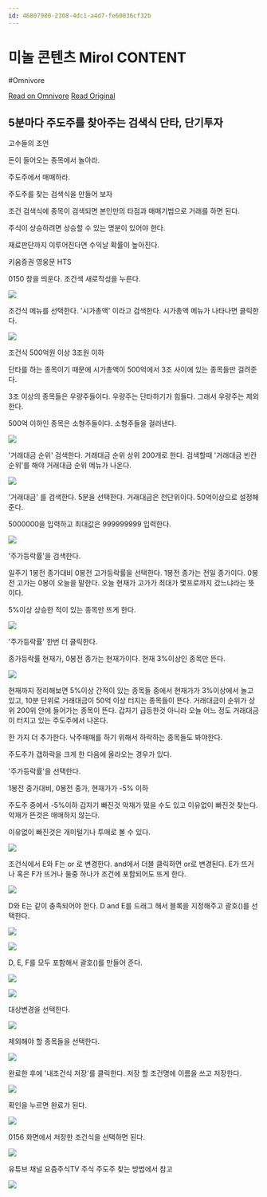 ```yaml
---
id: 46807980-2308-4dc1-a4d7-fe60036cf32b
---
```


# 미놀 콘텐츠 Mirol CONTENT
#Omnivore
 
[Read on Omnivore](https://omnivore.app/me/https-mirolstory-tistory-com-entry-5-eb-b-6-84-eb-a-7-88-eb-8-b--192839439d3)
[Read Original](https://mirolstory.tistory.com/entry/5%EB%B6%84%EB%A7%88%EB%8B%A4-%EC%A3%BC%EB%8F%84%EC%A3%BC%EB%A5%BC-%EC%B0%BE%EC%95%84%EB%82%B4%EB%8A%94-%EA%B2%80%EC%83%89%EC%8B%9D-%ED%82%A4%EC%9B%80%EC%A6%9D%EA%B6%8C-HTS)
 
## 5분마다 주도주를 찾아주는 검색식 단타, 단기투자

고수들의 조언

돈이 들어오는 종목에서 놀아라.

주도주에서 매매하라.

주도주를 찾는 검색식을 만들어 보자

조건 검색식에 종목이 검색되면 본인만의 타점과 매매기법으로 거래를 하면 된다. 

주식이 상승하려면 상승할 수 있는 명분이 있어야 한다. 

재료판단까지 이루어진다면 수익날 확률이 높아진다. 

키움증권 영웅문 HTS

0150 창을 띄운다. 조건색 새로작성을 누른다.

![](https://proxy-prod.omnivore-image-cache.app/0x0,suHKMrGvdg6t59axCDKYNVqpX82dA-GZ4SS9IKS0NOuI/https://blog.kakaocdn.net/dn/BTqCE/btsHe4HSOVu/2uY5nlfaSyhPKU8It7er91/img.png)

조건식 메뉴를 선택한다. '시가총액' 이라고 검색한다. 시가총액 메뉴가 나타나면 클릭한다.

![](https://proxy-prod.omnivore-image-cache.app/0x0,sVM7rrDwpr2vcWEv3tDiRemDz24lrBmJHFjlRhfzZ-YA/https://blog.kakaocdn.net/dn/bhPzbJ/btsHhTd6rLL/fblQaK8BQ2vGbQbVmYPJL1/img.png)

조건식 500억원 이상 3조원 이하

단타를 하는 종목이기 때문에 시가총액이 500억에서 3조 사이에 있는 종목들만 걸려준다. 

3조 이상의 종목들은 우량주들이다. 우량주는 단타하기가 힘들다. 그래서 우량주는 제외한다.

500억 이하인 종목은 소형주들이다. 소형주들을 걸러낸다. 

![](https://proxy-prod.omnivore-image-cache.app/0x0,sstX0N-G1A4t9k9sDl8ydKj47iRJq0lyco3exJiexW1E/https://blog.kakaocdn.net/dn/5uYwQ/btsHiK8EuUe/7KZXZzxx8HUGFukUVORW6k/img.png)

'거래대금 순위' 검색한다. 거래대금 순위 상위 200개로 한다. 검색할때 '거래대금 빈칸 순위'를 해야 거래대금 순위 메뉴가 나온다. 

![](https://proxy-prod.omnivore-image-cache.app/0x0,s3lcOLsdL2aMRwhRK4QuNpRyL0F0nvCYXKaWxxUyc-Ao/https://blog.kakaocdn.net/dn/csgWfh/btsHh899eZv/SsqG1kUfVNDTVKz9oWHi01/img.png)

'거래대금' 를 검색한다. 5분을 선택한다. 거래대금은 천단위이다. 50억이상으로 설정해준다. 

5000000을 입력하고 최대값은 999999999 입력한다. 

![](https://proxy-prod.omnivore-image-cache.app/0x0,s8yF2wMTrOKxbEp4V3Gk0AF70yfVb7M2xAg-ivpmts_k/https://blog.kakaocdn.net/dn/uoG4M/btsHhtmqSda/5MM2oUfNaMKomumJY4e9ek/img.png)

'주가등락률'을 검색한다. 

일주기 1봉전 종가대비 0봉전 고가등락률을 선택한다. 1봉전 종가는 전일 종가이다. 0봉전 고가는 0봉이 오늘을 말한다. 오늘 현재가 고가가 최대가 몇프로까지 갔느냐라는 뜻이다. 

5%이상 상승한 적이 있는 종목만 뜨게 한다. 

![](https://proxy-prod.omnivore-image-cache.app/0x0,skkIKO5jZ5Jt1_vclVmO3pi3Vk9I6RBvXHOD_WKAcHVM/https://blog.kakaocdn.net/dn/cw31nd/btsHjdJEmki/em6DQKwB7vbjIeTw5nqlk0/img.png)

'주가등락률' 한번 더 클릭한다. 

 종가등락률 현재가, 0봉전 종가는 현재가이다. 현재 3%이상인 종목만 뜬다. 

![](https://proxy-prod.omnivore-image-cache.app/0x0,sNCRz--teyp1HrkESH8F6gvVp5rC80LwNnrjckHZhUaI/https://blog.kakaocdn.net/dn/siu1q/btsHibslNLe/HUwDIt9E9ANRnyTodPcUS1/img.png)

현재까지 정리해보면 5%이상 간적이 있는 종목들 중에서 현재가가 3%이상에서 놀고 있고, 10분 단위로 거래대금이 50억 이상 터지는 종목들이 뜬다. 거래대금이 순위가 상위 200위 안에 들어가는 종목이 뜬다. 갑자기 급등한것 아니라 오늘 어느 정도 거래대금이 터지고 있는 주도주에서 나온다. 

한 가지 더 추가한다. 낙주매매를 하기 위해서 하락하는 종목들도 봐야한다. 

주도주가 갭하락을 크게 한 다음에 올라오는 경우가 있다. 

'주가등락률'을 선택한다. 

1봉전 종가대비, 0봉전 종가, 현재가가 -5% 이하 

주도주 중에서 -5%이하 갑자기 빠진것 악재가 떴을 수도 있고 이유없이 빠진것 찾는다. 악재가 뜬것은 매매하지 않는다. 

이유없이 빠진것은 개미털기나 투매로 볼 수 있다. 

![](https://proxy-prod.omnivore-image-cache.app/0x0,stludXBTUgTTMKxzyOt39Nnv6NdsCGgZDQxMzDlJ0gk0/https://blog.kakaocdn.net/dn/N1BAR/btsHh98673F/rf9yVWKbDdoSNxZCSj1UC0/img.png)

조건식에서 E와 F는 or 로 변경한다. and에서 더블 클릭하면 or로 변경된다. E가 뜨거나 혹은 F가 뜨거나 둘중 하나가 조건에 포함되어도 뜨게 한다. 

![](https://proxy-prod.omnivore-image-cache.app/0x0,sVpkHu-MXh0tDKg83JRquoh2rhkDaZ09snylexKMq-FU/https://blog.kakaocdn.net/dn/L6mo2/btsHgd5EPur/utIpFESDbtkjqrMbVTjbnk/img.png)

D와 E는 같이 충족되어야 한다. D and E를 드래그 해서 블록을 지정해주고 괄호()를 선택한다. 

![](https://proxy-prod.omnivore-image-cache.app/683x45,seQ0A7nbqVh-Rb2DVA-aVyf8WnVWSLeMjQvUMIltsWj0/https://blog.kakaocdn.net/dn/esAE67/btsHj0Ddgxh/9ikSkWZjleWjh3QMYJJ1Mk/img.png)

![](https://proxy-prod.omnivore-image-cache.app/0x0,sSDapgr2SDiSzj-b9Idtb51JV3m5oTk-LZ6qKpRlP3Uo/https://blog.kakaocdn.net/dn/1cGRo/btsHjcRyuzQ/UUhXlFKkstgMHU9JBwETD0/img.png)

D, E, F를 모두 포함해서 괄호()를 만들어 준다. 

![](https://proxy-prod.omnivore-image-cache.app/0x0,sMb_0gizLox77PTgOxV2LxVDCsGdCR06drbILNc-PRps/https://blog.kakaocdn.net/dn/phP5U/btsHfYgyJlg/53zQv5rSiHfaJfuJaYpPGk/img.png)

![](https://proxy-prod.omnivore-image-cache.app/0x0,stPaXEqfUT0-YY5Jx5g9mYh6jED_2a2G2jEPiPizPa1Y/https://blog.kakaocdn.net/dn/d7Thvt/btsHfYVe1Gr/8QKlQ5pdpqUxBqRfuiT1ek/img.png)

대상변경을 선택한다. 

![](https://proxy-prod.omnivore-image-cache.app/0x0,s_Y-wdAm-31DLibqrTZktaHcU25oPmk0GTwwaahOle5A/https://blog.kakaocdn.net/dn/D1YsW/btsHh8bldZw/ISe3sQ5c5bAdjIiA4Fk6hK/img.png)

제외해야 할 종목들을 선택한다. 

![](https://proxy-prod.omnivore-image-cache.app/0x0,smLxEemSIQHeYiWjaCjhiPUPBjLdjR-WG7SiT3hcPwN0/https://blog.kakaocdn.net/dn/MkvLH/btsHjWHBaF9/zkbReIdbVRDOg1q4YzO2i0/img.png)

완료한 후에 '내조건식 저장'를 클릭한다. 저장 할 조건명에 이름을 쓰고 저장한다. 

![](https://proxy-prod.omnivore-image-cache.app/0x0,sYDED-qxuKWFvCBNuZFRq2kC9cI_zxqXWoL2IOdj8BEQ/https://blog.kakaocdn.net/dn/daizVl/btsHisgfYIp/j6bCKyT4kuMiIf4kc9SdtK/img.png)

확인을 누르면 완료가 된다.

![](https://proxy-prod.omnivore-image-cache.app/0x0,sZj_h_TbjyrXNXcziwLJIDj-exWMqdlr8NTbfnrHYh5Q/https://blog.kakaocdn.net/dn/b9PfKy/btsHiGSTnSW/iv2XKmOK4DPnG2PgSc1vlK/img.png)

0156 화면에서 저장한 조건식을 선택하면 된다.

![](https://proxy-prod.omnivore-image-cache.app/0x0,sVW53wyYrOPqLq9CTKXLeN2zPZ7NN5v-CXe26_dnle-Q/https://blog.kakaocdn.net/dn/bSLqbR/btsHjVoohMk/ZnKuyYHgxanIsgbBWs7YC0/img.png)

유튜브 채널 요즘주식TV 주식 주도주 찾는 방법에서 참고

[![](https://proxy-prod.omnivore-image-cache.app/0x0,s0g0HJ5Ti07UEcBDiXjvynaUOG3yFQG2aKojGed4jXgM/https://img1.daumcdn.net/thumb/S56x56/?scode=mtistory2&fname=https%3A%2F%2Ftistory1.daumcdn.net%2Ftistory%2F5628284%2Fattach%2F38086641d02842328ae3187a43021396)](https://mirolstory.tistory.com/)